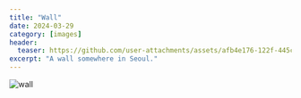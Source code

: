 ```yaml
---
title: "Wall"
date: 2024-03-29
category: [images]
header:
  teaser: https://github.com/user-attachments/assets/afb4e176-122f-445c-a639-daf01301c5b9
excerpt: "A wall somewhere in Seoul."
---
```

![wall](https://github.com/user-attachments/assets/afb4e176-122f-445c-a639-daf01301c5b9)
